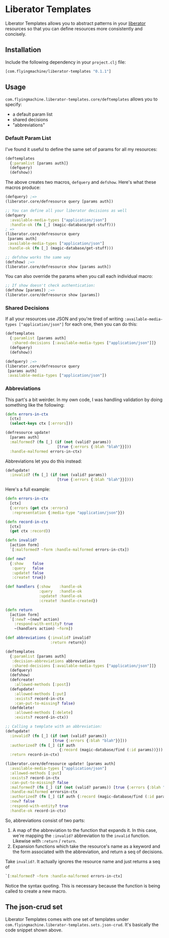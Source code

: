 # Liberator Templates

Liberator Templates allows you to abstract patterns in your
[liberator](http://clojure-liberator.github.io/liberator/) resources
so that you can define resources more consistently and concisely.

## Installation

Include the following dependency in your `project.clj` file:

```clojure
[com.flyingmachine/liberator-templates "0.1.1"]
```

## Usage

`com.flyingmachine.liberator-templates.core/deftemplates` allows you
to specify:

* a default param list
* shared decisions
* "abbreviations"

### Default Param List

I've found it useful to define the same set of params for all my
resources:

```clojure
(deftemplates
  {:paramlist [params auth]}
  (defquery)
  (defshow))
```

The above creates two macros, `defquery` and `defshow`. Here's what
these macros produce:

```clojure
(defquery) ;=>
(liberator.core/defresource query [params auth])

;; You can define all your liberator decisions as well
(defquery
  :available-media-types ["application/json"]
  :handle-ok (fn [_] (magic-database/get-stuff)))
; =>
(liberator.core/defresource query
 [params auth]
 :available-media-types ["application/json"]
 :handle-ok (fn [_] (magic-database/get-stuff)))

;; defshow works the same way
(defshow) ;=>
(liberator.core/defresource show [params auth])
```

You can also override the params when you call each individual macro:

```clojure
;; If show doesn't check authentication:
(defshow [params]) ;=>
(liberator.core/defresource show [params])
```

### Shared Decisions

If all your resources use JSON and you're tired of writing
`:available-media-types ["application/json"]` for each one, then you
can do this:

```clojure
(deftemplates
  {:paramlist [params auth]
   :shared-decisions [:available-media-types ["application/json"]]}
  (defquery)
  (defshow))

(defquery) ;=>
(liberator.core/defresource query
 [params auth]
 :available-media-types ["application/json"])
```

### Abbreviations

This part's a bit weirder. In my own code, I was handling validation
by doing something like the following:

```clojure
(defn errors-in-ctx
  [ctx]
  (select-keys ctx [:errors]))

(defresource update!
  [params auth]
  :malformed? (fn [_] (if (not (valid? params))
                       [true {:errors {:blah "blah"}}]))
  :handle-malformed errors-in-ctx)
```

Abbreviations let you do this instead:

```clojure
(defupdate!
  :invalid? (fn [_] (if (not (valid? params))
                       [true {:errors {:blah "blah"}}])))
```

Here's a full example:

```clojure
(defn errors-in-ctx
  [ctx]
  {:errors (get ctx :errors)
   :representation {:media-type "application/json"}})

(defn record-in-ctx
  [ctx]
  (get ctx :record))

(defn invalid?
  [action form]
  `[:malformed? ~form :handle-malformed errors-in-ctx])

(def new?
  {:show    false
   :query   false
   :update! false
   :create! true})

(def handlers {:show    :handle-ok
               :query   :handle-ok
               :update! :handle-ok
               :create! :handle-created})

(defn return
  [action form]
  `[:new? ~(new? action)
    :respond-with-entity? true
    ~(handlers action) ~form])

(def abbreviations {:invalid? invalid?
                    :return return})

(deftemplates
  {:paramlist [params auth]
   :decision-abbreviations abbreviations
   :shared-decisions [:available-media-types ["application/json"]]}
  (defquery)
  (defshow)
  (defcreate!
    :allowed-methods [:post])
  (defupdate!
    :allowed-methods [:put]
    :exists? record-in-ctx
    :can-put-to-missing? false)
  (defdelete!
    :allowed-methods [:delete]
    :exists? record-in-ctx))

;; Calling a template with an abbreviation:
(defupdate!
  :invalid? (fn [_] (if (not (valid? params))
                     [true {:errors {:blah "blah"}}]))
  :authorized? (fn [_] (if auth
                        {:record (magic-database/find (:id params))}))
  :return record-in-ctx)

(liberator.core/defresource update! [params auth]
  :available-media-types ["application/json"]
  :allowed-methods [:put]
  :exists? record-in-ctx
  :can-put-to-missing? false
  :malformed? (fn [_] (if (not (valid? params)) [true {:errors {:blah "blah"}}]))
  :handle-malformed errorsin-ctx
  :authorized? (fn [_] (if auth {:record (magic-database/find (:id params))}))
  :new? false
  :respond-with-entity? true
  :handle-ok record-in-ctx)
```

So, abbreviations consist of two parts:

1. A map of the abbreviation to the function that expands it. In this
   case, we're mapping the `:invalid?` abbreviation to the `invalid`
   function. Likewise with `:return` / `return`.
2. Expansion functions which take the resource's name as a keyword and
   the form associated with the abbreviation, and return a seq of
   decisions.

Take `invalid?`. It actually ignores the resource name and just
returns a seq of

```clojure
`[:malformed? ~form :handle-malformed errors-in-ctx]
```

Notice the syntax quoting. This is necessary because the function is
being called to create a new macro.

## The json-crud set

Liberator Templates comes with one set of templates under
`com.flyingmachine.liberator-templates.sets.json-crud`. It's basically
the code snippet shown above.
